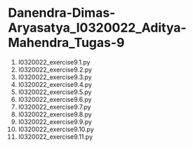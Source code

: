 # Danendra-Dimas-Aryasatya_I0320022_Aditya-Mahendra_Tugas-9
1. I0320022_exercise9.1.py
2. I0320022_exercise9.2.py
3. I0320022_exercise9.3.py
4. I0320022_exercise9.4.py
5. I0320022_exercise9.5.py
6. I0320022_exercise9.6.py
7. I0320022_exercise9.7.py
8. I0320022_exercise9.8.py
9. I0320022_exercise9.9.py
10. I0320022_exercise9.10.py
11. I0320022_exercise9.11.py